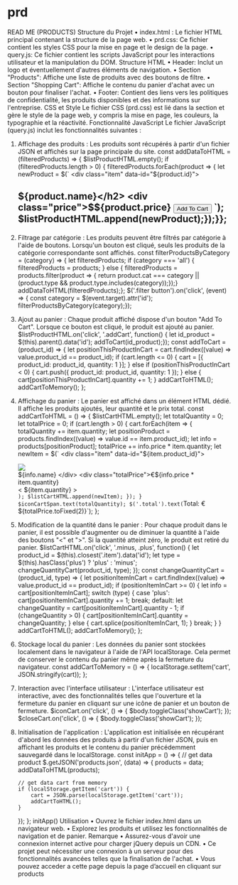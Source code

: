 # prd
READ ME (PRODUCTS)
Structure du Projet
•	index.html : Le fichier HTML principal contenant la structure de la page web.
•	prd.css: Ce fichier contient les styles CSS pour la mise en page et le design de la page.
•	query.js: Ce fichier contient les scripts JavaScript pour les interactions utilisateur et la manipulation du DOM.
Structure HTML
•	Header: Inclut un logo et éventuellement d'autres éléments de navigation.
•	Section "Products": Affiche une liste de produits avec des boutons de filtre.
•	Section "Shopping Cart": Affiche le contenu du panier d'achat avec un bouton pour finaliser l'achat.
•	Footer: Contient des liens vers les politiques de confidentialité, les produits disponibles et des informations sur l'entreprise.
CSS et Style
Le fichier CSS (prd.css) est lié dans la section <head> et gère le style de la page web, y compris la mise en page, les couleurs, la typographie et la réactivité.
Fonctionnalité JavaScript
Le fichier JavaScript (query.js) inclut les fonctionnalités suivantes :
1.	Affichage des produits : Les produits sont récupérés à partir d'un fichier JSON et affichés sur la page principale du site.
const addDataToHTML = (filteredProducts) => {
    $listProductHTML.empty();
    if (filteredProducts.length > 0) {
        filteredProducts.forEach(product => {
            let newProduct = $(`
                <div class="item" data-id="${product.id}">
                    <img src="${product.image}" alt="">
                    <h2>${product.name}</h2>
                    <div class="price">$${product.price}</div>
                    <button class="addCart">Add To Cart</button>
                </div>
            `);
            $listProductHTML.append(newProduct);});}};

2.	Filtrage par catégorie : Les produits peuvent être filtrés par catégorie à l'aide de boutons. Lorsqu'un bouton est cliqué, seuls les produits de la catégorie correspondante sont affichés.
const filterProductsByCategory = (category) => {
    let filteredProducts;
    if (category === 'all') {
        filteredProducts = products;
    } else  {
        filteredProducts = products.filter(product => {
            return product.cat === category || (product.type && product.type.includes(category));});}
 addDataToHTML(filteredProducts);};
$('.filter button').on('click', (event) => {
    const category = $(event.target).attr('id');
    filterProductsByCategory(category);});

3.	Ajout au panier : Chaque produit affiché dispose d'un bouton "Add To Cart". Lorsque ce bouton est cliqué, le produit est ajouté au panier.
$listProductHTML.on('click', '.addCart', function() {
    let id_product = $(this).parent().data('id');
    addToCart(id_product);});
const addToCart = (product_id) => {
    let positionThisProductInCart = cart.findIndex((value) => value.product_id == product_id);
    if (cart.length <= 0) {
        cart = [{
            product_id: product_id,
            quantity: 1
       }];
    } else if (positionThisProductInCart < 0) {
        cart.push({
            product_id: product_id,
            quantity: 1
        });
    } else {
        cart[positionThisProductInCart].quantity += 1;
    }
    addCartToHTML();
    addCartToMemory();
};
4.	Affichage du panier : Le panier est affiché dans un élément HTML dédié. Il affiche les produits ajoutés, leur quantité et le prix total.
const addCartToHTML = () => {
    $listCartHTML.empty();
    let totalQuantity = 0;
    let totalPrice = 0;
    if (cart.length > 0) {
        cart.forEach(item => {
            totalQuantity += item.quantity;
            let positionProduct = products.findIndex((value) => value.id == item.product_id);
            let info = products[positionProduct];
            totalPrice += info.price * item.quantity;
            let newItem = $(`
                <div class="item" data-id="${item.product_id}">
                    <div class="image">
                        <img src="${info.image}">
                   </div>
                    <div class="name">
                        ${info.name}
                    </div>
                    <div class="totalPrice">€${info.price * item.quantity}</div>
                    <div class="quantity">
                        <span class="minus"><</span>
                        <span>${item.quantity}</span>
                        <span class="plus">></span>
                    </div>
                </div>
            `);
            $listCartHTML.append(newItem);
        });
    }
    $iconCartSpan.text(totalQuantity);
    $('.total').text(`Total: €${totalPrice.toFixed(2)}`);
};
5.	Modification de la quantité dans le panier : Pour chaque produit dans le panier, il est possible d'augmenter ou de diminuer la quantité à l'aide des boutons "<" et ">". Si la quantité atteint zéro, le produit est retiré du panier.
$listCartHTML.on('click', '.minus, .plus', function() {
    let product_id = $(this).closest('.item').data('id');
    let type = $(this).hasClass('plus') ? 'plus' : 'minus';
    changeQuantityCart(product_id, type);
});
const changeQuantityCart = (product_id, type) => {
    let positionItemInCart = cart.findIndex((value) => value.product_id == product_id);
    if (positionItemInCart >= 0) {
        let info = cart[positionItemInCart];
        switch (type) {
            case 'plus':
                cart[positionItemInCart].quantity += 1;
                break;
            default:
                let changeQuantity = cart[positionItemInCart].quantity - 1;
                if (changeQuantity > 0) {
                    cart[positionItemInCart].quantity = changeQuantity;
                } else {
                    cart.splice(positionItemInCart, 1);
                }
                break;
        }
    }
    addCartToHTML();
    addCartToMemory();
};
6.	Stockage local du panier : Les données du panier sont stockées localement dans le navigateur à l'aide de l'API localStorage. Cela permet de conserver le contenu du panier même après la fermeture du navigateur.
const addCartToMemory = () => {
    localStorage.setItem('cart', JSON.stringify(cart));
};
7.	Interaction avec l'interface utilisateur : L'interface utilisateur est interactive, avec des fonctionnalités telles que l'ouverture et la fermeture du panier en cliquant sur une icône de panier et un bouton de fermeture.
$iconCart.on('click', () => {
    $body.toggleClass('showCart');
});
$closeCart.on('click', () => {
    $body.toggleClass('showCart');
});
8.	Initialisation de l'application : L'application est initialisée en récupérant d'abord les données des produits à partir d'un fichier JSON, puis en affichant les produits et le contenu du panier précédemment sauvegardé dans le localStorage.
const initApp = () => {
    // get data product
    $.getJSON('products.json', (data) => {
        products = data;
        addDataToHTML(products);

        // get data cart from memory
        if (localStorage.getItem('cart')) {
            cart = JSON.parse(localStorage.getItem('cart'));
            addCartToHTML();
        }
    });
};
initApp()
Utilisation
•	Ouvrez le fichier index.html dans un navigateur web.
•	Explorez les produits et utilisez les fonctionnalités de navigation et de panier.
Remarque
•	Assurez-vous d'avoir une connexion internet active pour charger jQuery depuis un CDN.
•	Ce projet peut nécessiter une connexion à un serveur pour des fonctionnalités avancées telles que la finalisation de l'achat.
•	Vous pouvez acceder a cette page depuis la page d’accueil en cliquant sur products


